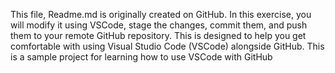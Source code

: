 This file, Readme.md is originally created on GitHub. In this exercise, you will modify it using VSCode, stage the changes, commit them, and push them to your remote GitHub repository. This is designed to help you get comfortable with using Visual Studio Code (VSCode) alongside GitHub.
This is a sample project for learning how to use VSCode with GitHub